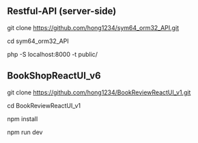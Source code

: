 ## Restful-API (server-side)

git clone https://github.com/hong1234/sym64_orm32_API.git

cd sym64_orm32_API

php -S localhost:8000 -t public/

## BookShopReactUI_v6

git clone https://github.com/hong1234/BookReviewReactUI_v1.git

cd BookReviewReactUI_v1

npm install

npm run dev



